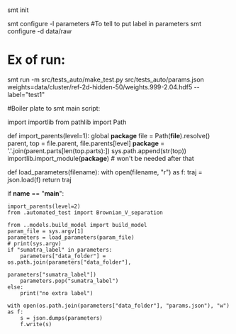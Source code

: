 #
smt init

smt configure -l parameters   #To tell to put label in parameters
smt configure -d data/raw


# Ex of run:
smt run -m src/tests_auto/make_test.py src/tests_auto/params.json weights=data/cluster/ref-2d-hidden-50/weights.999-2.04.hdf5 --label="test1"


#Boiler plate to smt main script:


import importlib
from pathlib import Path


def import_parents(level=1):
    global __package__
    file = Path(__file__).resolve()
    parent, top = file.parent, file.parents[level]
    __package__ = '.'.join(parent.parts[len(top.parts):])
    sys.path.append(str(top))
    importlib.import_module(__package__)  # won't be needed after that

def load_parameters(filename):
    with open(filename, "r") as f:
        traj = json.load(f)
    return traj


if __name__ == "__main__":

    import_parents(level=2)
    from .automated_test import Brownian_V_separation

    from ..models.build_model import build_model
    param_file = sys.argv[1]
    parameters = load_parameters(param_file)
    # print(sys.argv)
    if "sumatra_label" in parameters:
        parameters["data_folder"] = os.path.join(parameters["data_folder"],
                                                 parameters["sumatra_label"])
        parameters.pop("sumatra_label")
    else:
        print("no extra label")

    with open(os.path.join(parameters["data_folder"], "params.json"), "w") as f:
        s = json.dumps(parameters)
        f.write(s)

